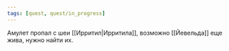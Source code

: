 ```yaml
---
tags: [quest, quest/in_progress]
---
```

Амулет пропал с шеи [[Ирритил|Ирритила]], возможно [[Йевельда]] еще жива, нужно найти их.
